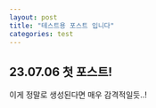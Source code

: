 ```yaml
---
layout: post
title: "테스트용 포스트 입니다"
categories: test
---
```


## 23.07.06 첫 포스트!

이게 정말로 생성된다면 매우 감격적일듯..!
